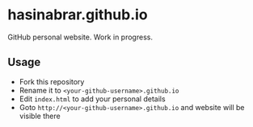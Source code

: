 # hasinabrar.github.io

GitHub personal website. Work in progress.

## Usage

- Fork this repository
- Rename it to `<your-github-username>.github.io`
- Edit `index.html` to add your personal details
- Goto `http://<your-github-username>.github.io` and website will be visible there
